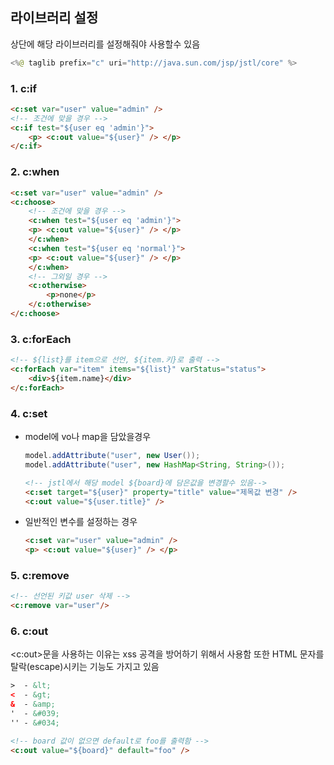 ## 라이브러리 설정
상단에 해당 라이브러리를 설정해줘야 사용할수 있음
```java
<%@ taglib prefix="c" uri="http://java.sun.com/jsp/jstl/core" %>
```

### 1. c:if
```html
<c:set var="user" value="admin" />
<!-- 조건에 맞을 경우 -->
<c:if test="${user eq 'admin'}">
	<p> <c:out value="${user}" /> </p>
</c:if>
```

### 2. c:when
```html
<c:set var="user" value="admin" />
<c:choose>
	<!-- 조건에 맞을 경우 -->
	<c:when test="${user eq 'admin'}">
	<p> <c:out value="${user}" /> </p>
	</c:when>
	<c:when test="${user eq 'normal'}">
	<p> <c:out value="${user}" /> </p>
	</c:when>
	<!-- 그외일 경우 -->
	<c:otherwise>
		<p>none</p>
	</c:otherwise>
</c:choose>
```

### 3. c:forEach
```html
<!-- ${list}를 item으로 선언, ${item.키}로 출력 -->
<c:forEach var="item" items="${list}" varStatus="status">
	<div>${item.name}</div>
</c:forEach>
```

### 4. c:set
- model에 vo나 map을 담았을경우
	```java
	model.addAttribute("user", new User());
	model.addAttribute("user", new HashMap<String, String>());
	```
	```html
	<!-- jstl에서 해당 model ${board}에 담은값을 변경할수 있음-->
	<c:set target="${user}" property="title" value="제목값 변경" />
	<c:out value="${user.title}" />
	```
- 일반적인 변수를 설정하는 경우
	```html
	<c:set var="user" value="admin" />
	<p> <c:out value="${user}" /> </p>
	```
 

### 5. c:remove
```html
<!-- 선언된 키값 user 삭제 -->
<c:remove var="user"/>
```

### 6. c:out
<c:out>문을 사용하는 이유는 xss 공격을 방어하기 위해서 사용함
또한 HTML 문자를 탈락(escape)시키는 기능도 가지고 있음
```html
>  - &lt;
<  - &gt;
&  - &amp;
'  - &#039;
'' - &#034;
```

```html
<!-- board 값이 없으면 default로 foo를 출력함 -->
<c:out value="${board}" default="foo" />
```